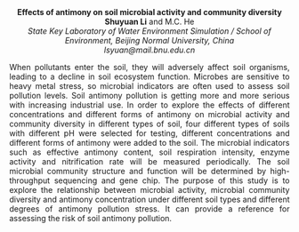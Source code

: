 <center><strong>Effects of antimony on soil microbial activity and community
diversity</strong>

<center><strong>Shuyuan Li</strong> and M.C. He

<center><i>State Key Laboratory of Water Environment Simulation / School of
Environment, Beijing Normal University, China</i>

<center><i>lsyuan@mail.bnu.edu.cn</i>

<p style=text-align:justify>When pollutants enter the
soil, they will adversely affect soil organisms, leading to a decline in
soil ecosystem function. Microbes are sensitive to heavy metal stress,
so microbial indicators are often used to assess soil pollution levels.
Soil antimony pollution is getting more and more serious with increasing
industrial use. In order to explore the effects of different
concentrations and different forms of antimony on microbial activity and
community diversity in different types of soil, four different types of
soils with different pH were selected for testing, different
concentrations and different forms of antimony were added to the
soil. The microbial
indicators such as effective antimony content, soil respiration
intensity, enzyme activity and nitrification rate will be measured
periodically. The soil microbial community structure and function will
be determined by high-throughput sequencing and gene chip. The purpose
of this study is to explore the relationship between microbial activity,
microbial community diversity and antimony concentration under different
soil types and different degrees of antimony pollution stress. It can
provide a reference for assessing the risk of soil antimony pollution.
